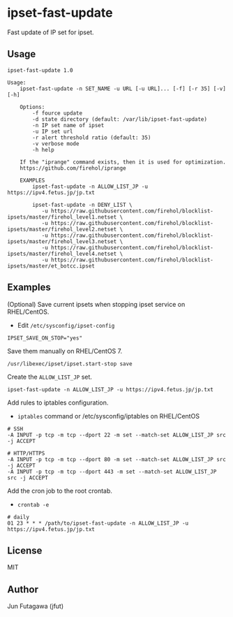 # ipset-fast-update

Fast update of IP set for ipset.

## Usage

```
ipset-fast-update 1.0

Usage:
    ipset-fast-update -n SET_NAME -u URL [-u URL]... [-f] [-r 35] [-v] [-h]

    Options:
        -f fource update
        -d state directory (default: /var/lib/ipset-fast-update)
        -n IP set name of ipset
        -u IP set url
        -r alert threshold ratio (default: 35)
        -v verbose mode
        -h help

    If the "iprange" command exists, then it is used for optimization.
    https://github.com/firehol/iprange

    EXAMPLES
        ipset-fast-update -n ALLOW_LIST_JP -u https://ipv4.fetus.jp/jp.txt

        ipset-fast-update -n DENY_LIST \
           -u https://raw.githubusercontent.com/firehol/blocklist-ipsets/master/firehol_level1.netset \
           -u https://raw.githubusercontent.com/firehol/blocklist-ipsets/master/firehol_level2.netset \
           -u https://raw.githubusercontent.com/firehol/blocklist-ipsets/master/firehol_level3.netset \
           -u https://raw.githubusercontent.com/firehol/blocklist-ipsets/master/firehol_level4.netset \
           -u https://raw.githubusercontent.com/firehol/blocklist-ipsets/master/et_botcc.ipset
```

## Examples

(Optional) Save current ipsets when stopping ipset service on RHEL/CentOS.

- Edit `/etc/sysconfig/ipset-config`

```
IPSET_SAVE_ON_STOP="yes"
```

Save them manually on RHEL/CentOS 7.

```
/usr/libexec/ipset/ipset.start-stop save
```

Create the `ALLOW_LIST_JP` set.

```
ipset-fast-update -n ALLOW_LIST_JP -u https://ipv4.fetus.jp/jp.txt
```

Add rules to iptables configuration.

- `iptables` command or /etc/sysconfig/iptables on RHEL/CentOS

```
# SSH
-A INPUT -p tcp -m tcp --dport 22 -m set --match-set ALLOW_LIST_JP src -j ACCEPT

# HTTP/HTTPS
-A INPUT -p tcp -m tcp --dport 80 -m set --match-set ALLOW_LIST_JP src -j ACCEPT
-A INPUT -p tcp -m tcp --dport 443 -m set --match-set ALLOW_LIST_JP src -j ACCEPT
```

Add the cron job to the root crontab.

- `crontab -e`

```
# daily
01 23 * * * /path/to/ipset-fast-update -n ALLOW_LIST_JP -u https://ipv4.fetus.jp/jp.txt
```

## License

MIT

## Author

Jun Futagawa (jfut)

